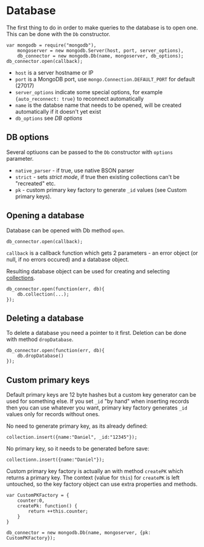Database
========

The first thing to do in order to make queries to the database is to open one. This can be done with the `Db` constructor.

    var mongodb = require("mongodb"),
        mongoserver = new mongodb.Server(host, port, server_options),
        db_connector = new mongodb.Db(name, mongoserver, db_options);
    db_connector.open(callback);
    
  * `host` is a server hostname or IP
  * `port` is a MongoDB port, use `mongo.Connection.DEFAULT_PORT` for default (27017)
  * `server_options` indicate some special options, for example `{auto_reconnect: true}` to reconnect automatically
  * `name` is the databse name that needs to be opened, will be created automatically if it doesn't yet exist
  * `db_options` see *DB options*
  
## DB options

Several optiuons can be passed to the `Db` constructor with `options` parameter.

  * `native_parser` - if true, use native BSON parser 
  * `strict` - sets *strict mode*, if true then existing collections can't be "recreated" etc.
  * `pk` - custom primary key factory to generate `_id` values (see Custom primary keys).

## Opening a database

Database can be opened with Db method `open`. 

    db_connector.open(callback);

`callback` is a callback function which gets 2 parameters - an error object (or null, if no errors occured) and a database object.

Resulting database object can be used for creating and selecting [collections](collections.md).

    db_connector.open(function(err, db){
        db.collection(...);
    });

## Deleting a database

To delete a database you need a pointer to it first. Deletion can be done with method `dropDatabase`.

    db_connector.open(function(err, db){
        db.dropDatabase()
    });
    
## Custom primary keys

Default primary keys are 12 byte hashes but a custom key generator can be used for something else. If you set `_id` "by hand" when
inserting records then you can use whatever you want, primary key factory generates `_id` values only for records without ones.

No need to generate primary key, as its already defined:

    collection.insert({name:"Daniel", _id:"12345"});

No primary key, so it needs to be generated before save:

    collectionn.insert({name:"Daniel"});

Custom primary key factory is actually an with method `createPK` which returns a primary key. 
The context (value for `this`) for `createPK` is left untouched, so the key factory object can use extra
properties and methods.

    var CustomPKFactory = {
        counter:0,
        createPk: function() {
            return ++this.counter;
        }
    } 

    db_connector = new mongodb.Db(name, mongoserver, {pk: CustomPKFactory});

